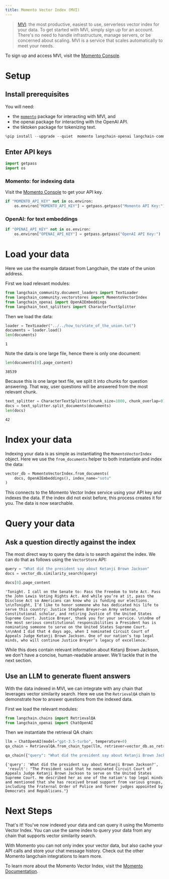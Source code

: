 ```yaml
---
title: Momento Vector Index (MVI)
---
```


>[MVI](https://gomomento.com): the most productive, easiest to use, serverless vector index for your data. To get started with MVI, simply sign up for an account. There's no need to handle infrastructure, manage servers, or be concerned about scaling. MVI is a service that scales automatically to meet your needs.

To sign up and access MVI, visit the [Momento Console](https://console.gomomento.com).

# Setup

## Install prerequisites

You will need:

- the [`momento`](https://pypi.org/project/momento/) package for interacting with MVI, and
- the openai package for interacting with the OpenAI API.
- the tiktoken package for tokenizing text.

```python
%pip install --upgrade --quiet  momento langchain-openai langchain-community tiktoken
```

## Enter API keys

```python
import getpass
import os
```

### Momento: for indexing data

Visit the [Momento Console](https://console.gomomento.com) to get your API key.

```python
if "MOMENTO_API_KEY" not in os.environ:
    os.environ["MOMENTO_API_KEY"] = getpass.getpass("Momento API Key:")
```

### OpenAI: for text embeddings

```python
if "OPENAI_API_KEY" not in os.environ:
    os.environ["OPENAI_API_KEY"] = getpass.getpass("OpenAI API Key:")
```

# Load your data

Here we use the example dataset from Langchain, the state of the union address.

First we load relevant modules:

```python
from langchain_community.document_loaders import TextLoader
from langchain_community.vectorstores import MomentoVectorIndex
from langchain_openai import OpenAIEmbeddings
from langchain_text_splitters import CharacterTextSplitter
```

Then we load the data:

```python
loader = TextLoader("../../how_to/state_of_the_union.txt")
documents = loader.load()
len(documents)
```

```output
1
```

Note the data is one large file, hence there is only one document:

```python
len(documents[0].page_content)
```

```output
38539
```

Because this is one large text file, we split it into chunks for question answering. That way, user questions will be answered from the most relevant chunk.

```python
text_splitter = CharacterTextSplitter(chunk_size=1000, chunk_overlap=0)
docs = text_splitter.split_documents(documents)
len(docs)
```

```output
42
```

# Index your data

Indexing your data is as simple as instantiating the `MomentoVectorIndex` object. Here we use the `from_documents` helper to both instantiate and index the data:

```python
vector_db = MomentoVectorIndex.from_documents(
    docs, OpenAIEmbeddings(), index_name="sotu"
)
```

This connects to the Momento Vector Index service using your API key and indexes the data. If the index did not exist before, this process creates it for you. The data is now searchable.

# Query your data

## Ask a question directly against the index

The most direct way to query the data is to search against the index. We can do that as follows using the `VectorStore` API:

```python
query = "What did the president say about Ketanji Brown Jackson"
docs = vector_db.similarity_search(query)
```

```python
docs[0].page_content
```

```output
'Tonight. I call on the Senate to: Pass the Freedom to Vote Act. Pass the John Lewis Voting Rights Act. And while you’re at it, pass the Disclose Act so Americans can know who is funding our elections. \n\nTonight, I’d like to honor someone who has dedicated his life to serve this country: Justice Stephen Breyer—an Army veteran, Constitutional scholar, and retiring Justice of the United States Supreme Court. Justice Breyer, thank you for your service. \n\nOne of the most serious constitutional responsibilities a President has is nominating someone to serve on the United States Supreme Court. \n\nAnd I did that 4 days ago, when I nominated Circuit Court of Appeals Judge Ketanji Brown Jackson. One of our nation’s top legal minds, who will continue Justice Breyer’s legacy of excellence.'
```

While this does contain relevant information about Ketanji Brown Jackson, we don't have a concise, human-readable answer. We'll tackle that in the next section.

## Use an LLM to generate fluent answers

With the data indexed in MVI, we can integrate with any chain that leverages vector similarity search. Here we use the `RetrievalQA` chain to demonstrate how to answer questions from the indexed data.

First we load the relevant modules:

```python
from langchain.chains import RetrievalQA
from langchain_openai import ChatOpenAI
```

Then we instantiate the retrieval QA chain:

```python
llm = ChatOpenAI(model="gpt-3.5-turbo", temperature=0)
qa_chain = RetrievalQA.from_chain_type(llm, retriever=vector_db.as_retriever())
```

```python
qa_chain({"query": "What did the president say about Ketanji Brown Jackson?"})
```

```output
{'query': 'What did the president say about Ketanji Brown Jackson?',
 'result': "The President said that he nominated Circuit Court of Appeals Judge Ketanji Brown Jackson to serve on the United States Supreme Court. He described her as one of the nation's top legal minds and mentioned that she has received broad support from various groups, including the Fraternal Order of Police and former judges appointed by Democrats and Republicans."}
```

# Next Steps

That's it! You've now indexed your data and can query it using the Momento Vector Index. You can use the same index to query your data from any chain that supports vector similarity search.

With Momento you can not only index your vector data, but also cache your API calls and store your chat message history. Check out the other Momento langchain integrations to learn more.

To learn more about the Momento Vector Index, visit the [Momento Documentation](https://docs.gomomento.com).
